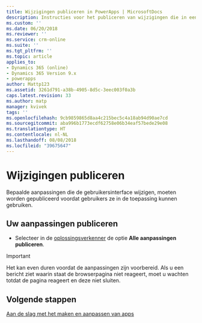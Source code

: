 ```yaml
---
title: Wijzigingen publiceren in PowerApps | MicrosoftDocs
description: Instructies voor het publiceren van wijzigingen die in een app zijn aangebracht
ms.custom: ''
ms.date: 06/20/2018
ms.reviewer: ''
ms.service: crm-online
ms.suite: ''
ms.tgt_pltfrm: ''
ms.topic: article
applies_to:
- Dynamics 365 (online)
- Dynamics 365 Version 9.x
- powerapps
author: Mattp123
ms.assetid: 3261d791-a38b-4905-8d5c-3eec003f0a3b
caps.latest.revision: 33
ms.author: matp
manager: kvivek
tags: ''
ms.openlocfilehash: 9cb9859865d8aa4c215bec5c4a18ab94d90ae7cd
ms.sourcegitcommit: aba996b1773ecdf62758e06b34eaf57bede29e08
ms.translationtype: HT
ms.contentlocale: nl-NL
ms.lasthandoff: 08/08/2018
ms.locfileid: "39675647"
---
```

# <a name="publish-changes"></a>Wijzigingen publiceren 

 Bepaalde aanpassingen die de gebruikersinterface wijzigen, moeten worden gepubliceerd voordat gebruikers ze in de toepassing kunnen gebruiken. 
 
## <a name="publish-your-customizations"></a>Uw aanpassingen publiceren

- Selecteer in de [oplossingsverkenner](../model-driven-apps/advanced-navigation.md#solution-explorer) de optie **Alle aanpassingen publiceren**.  
  
> [!IMPORTANT]
>  Het kan even duren voordat de aanpassingen zijn voorbereid. Als u een bericht ziet waarin staat de browserpagina niet reageert, moet u wachten totdat de pagina reageert en deze niet sluiten.  

## <a name="next-steps"></a>Volgende stappen
[Aan de slag met het maken en aanpassen van apps](../model-driven-apps/getting-started-customization.md)